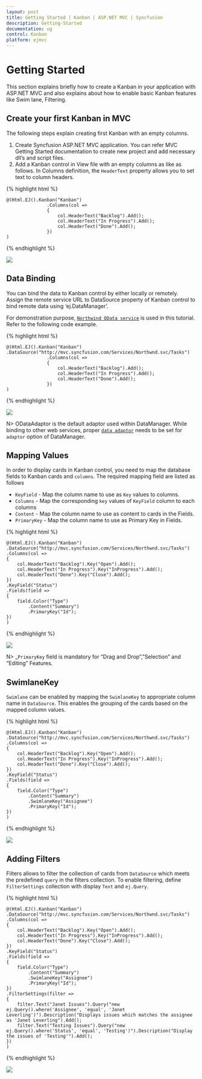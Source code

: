 ```yaml
---
layout: post
title: Getting Started | Kanban | ASP.NET MVC | Syncfusion
description: Getting-Started
documentation: ug
control: Kanban
platform: ejmvc
---
```


# Getting Started

This section explains briefly how to create a Kanban in your application with ASP.NET MVC and also explains about how to enable basic Kanban features like Swim lane, Filtering.

## Create your first Kanban in MVC

The following steps explain creating first Kanban with an empty columns.

1.	Create Syncfusion ASP.NET MVC application. You can refer MVC Getting Started documentation to create new project and add necessary dll’s and script files.
2.	Add a Kanban control in View file with an empty columns as like as follows. In Columns definition, the `HeaderText` property allows you to set text to column headers.

{% highlight html %}

    @(Html.EJ().Kanban("Kanban")
                   .Columns(col =>
                   {
                       col.HeaderText("Backlog").Add();
                       col.HeaderText("In Progress").Add();
                       col.HeaderText("Done").Add();
                   })
    ) 

{% endhighlight %}

![](Getting_Started_images/Getting_Started_img1.png)

## Data Binding

You can bind the data to Kanban control by either locally or remotely. Assign the remote service URL to DataSource property of Kanban control to bind remote data using ‘ej.DataManager’.

For demonstration purpose, [`Northwind OData service`](http://mvc.syncfusion.com/Services/Northwnd.svc/) is used in this tutorial. Refer to the following code example.

{% highlight html %}

    @(Html.EJ().Kanban("Kanban")
    .DataSource("http://mvc.syncfusion.com/Services/Northwnd.svc/Tasks")
                   .Columns(col =>
                   {
                       col.HeaderText("Backlog").Add();
                       col.HeaderText("In Progress").Add();
                       col.HeaderText("Done").Add();
                   })
    )

{% endhighlight %}

![](Getting_Started_images/Getting_Started_img2.png)

N>  ODataAdaptor is the default adaptor used within DataManager. While binding to other web services, proper [`data adaptor`](http://help.syncfusion.com/aspnetmvc/datamanager/data-adaptors) needs to be set for `adaptor` option of DataManager.

## Mapping Values

In order to display cards in Kanban control, you need to map the database fields to Kanban cards and `columns`. The required mapping field are listed as follows

*  `KeyField` - Map the column name to use as `Key` values to columns.
*  `Columns` -  Map the corresponding `key` values of `KeyField` column to each columns
*  `Content` - Map the column name to use as content to cards in the Fields.
*  `PrimaryKey` - Map the column name to use as Primary Key in Fields.

{% highlight html %}

    @(Html.EJ().Kanban("Kanban")
    .DataSource("http://mvc.syncfusion.com/Services/Northwnd.svc/Tasks")
    .Columns(col =>
    {
        col.HeaderText("Backlog").Key("Open").Add();
        col.HeaderText("In Progress").Key("InProgress").Add();
        col.HeaderText("Done").Key("Close").Add();
    })
    .KeyField("Status")
    .Fields(field =>
    {
        field.Color("Type")
            .Content("Summary")
            .PrimaryKey("Id");
    })
    )

{% endhighlight %} 

![](Getting_Started_images/Getting_Started_img3.png)

N> _`PrimaryKey` field is mandatory for “Drag and Drop”,”Selection” and “Editing” Features.

## SwimlaneKey

`Swimlane` can be enabled by mapping the `SwimlaneKey` to appropriate column name in `DataSource`. This enables the grouping of the cards based on the mapped column values.

{% highlight html %}

    @(Html.EJ().Kanban("Kanban")
    .DataSource("http://mvc.syncfusion.com/Services/Northwnd.svc/Tasks")
    .Columns(col =>
    {
        col.HeaderText("Backlog").Key("Open").Add();
        col.HeaderText("In Progress").Key("InProgress").Add();
        col.HeaderText("Done").Key("Close").Add();
    })
    .KeyField("Status")
    .Fields(field =>
    {
        field.Color("Type")
            .Content("Summary")
            .SwimlaneKey("Assignee")
            .PrimaryKey("Id");
    })
    )

{% endhighlight %} 

![](Getting_Started_images/Getting_Started_img4.png)

## Adding Filters

Filters allows to filter the collection of cards from `DataSource` which meets the predefined `query` in the filters collection. To enable filtering, define `FilterSettings` collection with display `Text` and `ej.Query`.
 
{% highlight html %}

    @(Html.EJ().Kanban("Kanban")
    .DataSource("http://mvc.syncfusion.com/Services/Northwnd.svc/Tasks")
    .Columns(col =>
    {
        col.HeaderText("Backlog").Key("Open").Add();
        col.HeaderText("In Progress").Key("InProgress").Add();
        col.HeaderText("Done").Key("Close").Add();
    })
    .KeyField("Status")
    .Fields(field =>
    {
        field.Color("Type")
            .Content("Summary")
            .SwimlaneKey("Assignee")
            .PrimaryKey("Id");
    })
    .FilterSettings(filter =>
    {
        filter.Text("Janet Issues").Query("new ej.Query().where('Assignee', 'equal', 'Janet Leverling')").Description("Displays issues which matches the assignee as 'Janet Leverling").Add();
        filter.Text("Testing Issues").Query("new ej.Query().where('Status', 'equal', 'Testing')").Description("Display the issues of 'Testing'").Add();
    })
    )

{% endhighlight %} 

![](Getting_Started_images/Getting_Started_img5.png)
